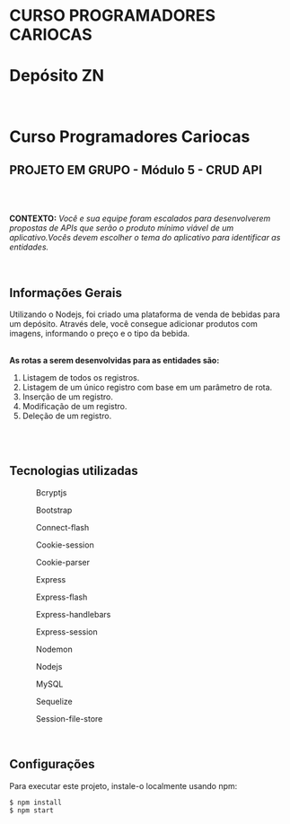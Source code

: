 <h1>CURSO PROGRAMADORES CARIOCAS</h1>

<h1> Depósito ZN </h1>
<br>

<h1>Curso Programadores Cariocas</h1>

<h2>PROJETO EM GRUPO - Módulo 5 - CRUD API</h2>

<br><br>

<b>CONTEXTO:</b> <i>Você e sua equipe foram escalados para desenvolverem
propostas de APIs que serão o produto mínimo viável de um
aplicativo.Vocês devem escolher o tema do aplicativo para
identificar as entidades.</i><br>

<br>

## Informações Gerais
Utilizando o Nodejs, foi criado uma plataforma de venda de bebidas para um depósito. Através dele, você consegue adicionar produtos com imagens, informando o preço e o tipo da bebida.<br><br>

<b>As rotas a serem desenvolvidas para as entidades são:</b>
    <ol>
       <li>Listagem de todos os registros.</li>
       <li>Listagem de um único registro com base em um parâmetro de rota.</li>
       <li>Inserção de um registro.</li>
	<li>Modificação de um registro.</li>
	<li>Deleção de um registro.</li>
    </ol>
<br><br>

## Tecnologias utilizadas

<ol>
 <ul>Bcryptjs</ul>
 <ul>Bootstrap</ul>
 <ul>Connect-flash</ul>
 <ul>Cookie-session</ul>
 <ul>Cookie-parser</ul>
 <ul>Express</ul>
 <ul>Express-flash</ul>
 <ul>Express-handlebars</ul>
 <ul>Express-session</ul>
 <ul>Nodemon</ul>
 <ul>Nodejs</ul>
 <ul>MySQL</ul>
 <ul>Sequelize</ul>
 <ul>Session-file-store</ul>
</ol>   
 
<br>
	
## Configurações

Para executar este projeto, instale-o localmente usando npm:

```
$ npm install
$ npm start



